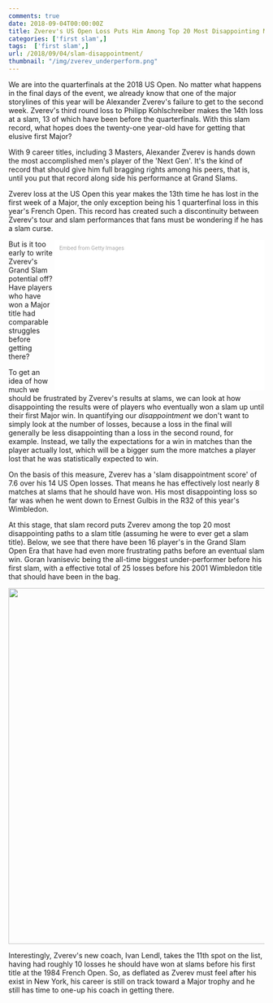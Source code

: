 ```yaml
---
comments: true
date: 2018-09-04T00:00:00Z
title: Zverev's US Open Loss Puts Him Among Top 20 Most Disappointing Major Performances So Far 
categories: ['first slam',]
tags:  ['first slam',]
url: /2018/09/04/slam-disappointment/
thumbnail: "/img/zverev_underperform.png"
---
```


We are into the quarterfinals at the 2018 US Open. No matter what happens in the final days of the event, we already know that one of the major storylines of this year will be Alexander Zverev's failure to get to the second week. Zverev's third round loss to Philipp Kohlschreiber makes the 14th loss at a slam, 13 of which have been before the quarterfinals. With this slam record, what hopes does the twenty-one year-old have for getting that elusive first Major?

<!--more-->

With 9 career titles, including 3 Masters, Alexander Zverev is hands down the most accomplished men's player of the 'Next Gen'. It's the kind of record that should give him full bragging rights among his peers, that is, until you put that record along side his performance at Grand Slams.

Zverev loss at the US Open this year makes the 13th time he has lost in the first week of a Major, the only exception being his 1 quarterfinal loss in this year's French Open. This record has created such a discontinuity between Zverev's tour and slam performances that fans must be wondering if he has a slam curse.

<div class="getty embed image" style="background-color:#fff;display:inline-block;font-family:Roboto,sans-serif;color:#a7a7a7;font-size:11px;width:100%;max-width:394px;float:right;padding:2%;"><div style="padding:0;margin:0;text-align:left;"><a href="http://www.gettyimages.com.au/detail/1026041104" target="_blank" style="color:#a7a7a7;text-decoration:none;font-weight:normal !important;border:none;display:inline-block;">Embed from Getty Images</a></div><div style="overflow:hidden;position:relative;height:0;padding:66.66667% 0 0 0;width:100%;"><iframe src="//embed.gettyimages.com/embed/1026041104?et=zMKpu63XSYRfvnwb9yQg1g&tld=com.au&sig=otCvaQ2P4H3vCdypwCM4ehJzyM8H_vG4kiqlWy9EURs=&caption=true&ver=1" scrolling="no" frameborder="0" width="594" height="396" style="display:inline-block;position:absolute;top:0;left:0;width:100%;height:100%;margin:0;"></iframe></div></div>

But is it too early to write Zverev's Grand Slam potential off? Have players who have won a Major title had comparable struggles before getting there?


To get an idea of how much we should be frustrated by Zverev's results at slams, we can look at how disappointing the results were of players who eventually won a slam up until their first Major win. In quantifying our <i>disappointment</i> we don't want to simply look at the number of losses, because a loss in the final will generally be less disappointing than a loss in the second round, for example. Instead, we tally the expectations for a win in matches than the player actually lost, which will be a bigger sum the more matches a player lost that he was statistically expected to win.

On the basis of this measure, Zverev has a 'slam disappointment score' of 7.6 over his 14 US Open losses. That means he has effectively lost nearly 8 matches at slams that he should have won. His most disappointing loss so far was when he went down to Ernest Gulbis in the R32 of this year's Wimbledon.

At this stage, that slam record puts Zverev among the top 20 most disappointing paths to a slam title (assuming he were to ever get a slam title). Below, we see that there have been 16 player's in the Grand Slam Open Era that have had even more frustrating paths before an eventual slam win. Goran Ivanisevic being the all-time biggest under-performer before his first slam, with a effective total of 25 losses before his 2001 Wimbledon title that should have been in the bag.

<div>
<img src="/img/zverev_underperformance.png" width=700 />
</div>


Interestingly, Zverev's new coach, Ivan Lendl, takes the 11th spot on the list, having had roughly 10 losses he should have won at slams before his first title at the 1984 French Open. So, as deflated as Zverev must feel after his exist in New York, his career is still on track toward a Major trophy and he still has time to one-up his coach in getting there.


